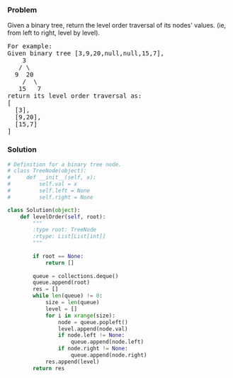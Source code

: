 ### Problem
Given a binary tree, return the level order traversal of its nodes' values. (ie, from left to right, level by level).
<pre>
For example:
Given binary tree [3,9,20,null,null,15,7],
    3
   / \
  9  20
    /  \
   15   7
return its level order traversal as:
[
  [3],
  [9,20],
  [15,7]
]
</pre>
### Solution
```python
# Definition for a binary tree node.
# class TreeNode(object):
#     def __init__(self, x):
#         self.val = x
#         self.left = None
#         self.right = None

class Solution(object):
    def levelOrder(self, root):
        """
        :type root: TreeNode
        :rtype: List[List[int]]
        """
        
        if root == None:
            return []
        
        queue = collections.deque()
        queue.append(root)
        res = []
        while len(queue) != 0:
            size = len(queue)
            level = []
            for i in xrange(size):
                node = queue.popleft()
                level.append(node.val)
                if node.left != None:
                    queue.append(node.left)
                if node.right != None:
                    queue.append(node.right)
            res.append(level)
        return res
```